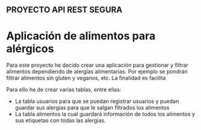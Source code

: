 ## PROYECTO API REST SEGURA
# Aplicación de alimentos para alérgicos

Para este proyecto he decido crear una aplicación para gestionar y filtrar alimentos dependiendo de alergías alimentarias.
Por ejemplo se pondrán filtrar alimentos sin gluten y veganos, etc. La finalidad es facilita



Para ello he de crear varias tablas, entre ellas:
- La tabla usuarios para que se puedan registrar usuarios y puedan guardar sus alergias para que le salgan filtrados los alimentos
- La tabla alimentos la cual guardará información de todos los alimentos y sus etiquetas con todas las alergias.
